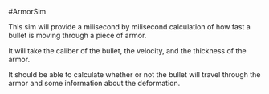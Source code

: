 #ArmorSim

This sim will provide a milisecond by milisecond calculation of how fast a bullet is moving through a piece of armor. 

It will take the caliber of the bullet, the velocity, and the thickness of the armor.

It should be able to calculate whether or not the bullet will travel through the armor and some information about
the deformation.
